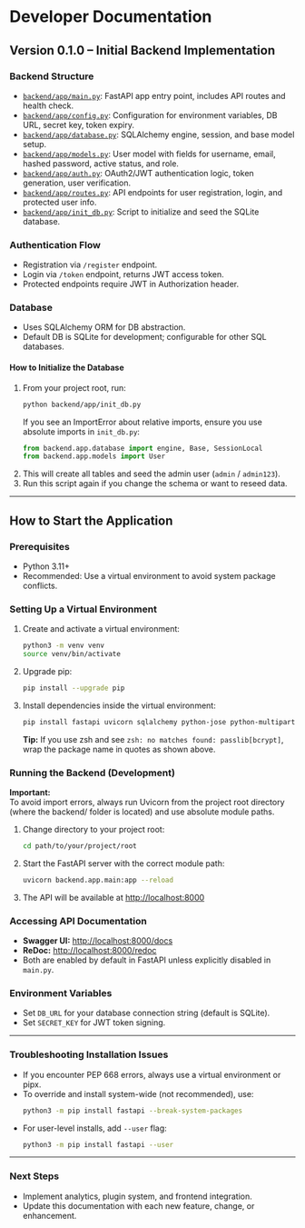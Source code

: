 # Developer Documentation

## Version 0.1.0 – Initial Backend Implementation

### Backend Structure

- [`backend/app/main.py`](backend/app/main.py:1): FastAPI app entry point, includes API routes and health check.
- [`backend/app/config.py`](backend/app/config.py:1): Configuration for environment variables, DB URL, secret key, token expiry.
- [`backend/app/database.py`](backend/app/database.py:1): SQLAlchemy engine, session, and base model setup.
- [`backend/app/models.py`](backend/app/models.py:1): User model with fields for username, email, hashed password, active status, and role.
- [`backend/app/auth.py`](backend/app/auth.py:1): OAuth2/JWT authentication logic, token generation, user verification.
- [`backend/app/routes.py`](backend/app/routes.py:1): API endpoints for user registration, login, and protected user info.
- [`backend/app/init_db.py`](backend/app/init_db.py:1): Script to initialize and seed the SQLite database.

### Authentication Flow

- Registration via `/register` endpoint.
- Login via `/token` endpoint, returns JWT access token.
- Protected endpoints require JWT in Authorization header.

### Database

- Uses SQLAlchemy ORM for DB abstraction.
- Default DB is SQLite for development; configurable for other SQL databases.

#### How to Initialize the Database

1. From your project root, run:
   ```bash
   python backend/app/init_db.py
   ```
   If you see an ImportError about relative imports, ensure you use absolute imports in `init_db.py`:
   ```python
   from backend.app.database import engine, Base, SessionLocal
   from backend.app.models import User
   ```
2. This will create all tables and seed the admin user (`admin` / `admin123`).
3. Run this script again if you change the schema or want to reseed data.

---

## How to Start the Application

### Prerequisites

- Python 3.11+
- Recommended: Use a virtual environment to avoid system package conflicts.

### Setting Up a Virtual Environment

1. Create and activate a virtual environment:
   ```bash
   python3 -m venv venv
   source venv/bin/activate
   ```
2. Upgrade pip:
   ```bash
   pip install --upgrade pip
   ```
3. Install dependencies inside the virtual environment:
   ```bash
   pip install fastapi uvicorn sqlalchemy python-jose python-multipart "passlib[bcrypt]"
   ```
   **Tip:** If you use zsh and see `zsh: no matches found: passlib[bcrypt]`, wrap the package name in quotes as shown above.

### Running the Backend (Development)

**Important:**  
To avoid import errors, always run Uvicorn from the project root directory (where the backend/ folder is located) and use absolute module paths.

1. Change directory to your project root:
   ```bash
   cd path/to/your/project/root
   ```
2. Start the FastAPI server with the correct module path:
   ```bash
   uvicorn backend.app.main:app --reload
   ```
3. The API will be available at [http://localhost:8000](http://localhost:8000)

### Accessing API Documentation

- **Swagger UI:** [http://localhost:8000/docs](http://localhost:8000/docs)
- **ReDoc:** [http://localhost:8000/redoc](http://localhost:8000/redoc)
- Both are enabled by default in FastAPI unless explicitly disabled in `main.py`.

### Environment Variables

- Set `DB_URL` for your database connection string (default is SQLite).
- Set `SECRET_KEY` for JWT token signing.

---

### Troubleshooting Installation Issues

- If you encounter PEP 668 errors, always use a virtual environment or pipx.
- To override and install system-wide (not recommended), use:
  ```bash
  python3 -m pip install fastapi --break-system-packages
  ```
- For user-level installs, add `--user` flag:
  ```bash
  python3 -m pip install fastapi --user
  ```

---

### Next Steps

- Implement analytics, plugin system, and frontend integration.
- Update this documentation with each new feature, change, or enhancement.
